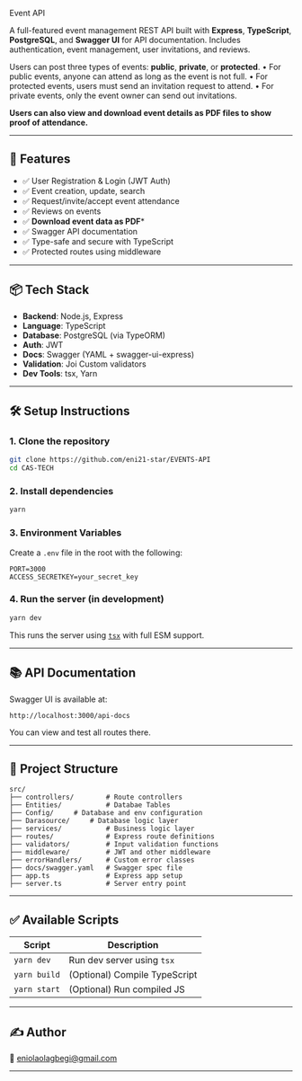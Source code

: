 
Event API

A full-featured event management REST API built with **Express**, **TypeScript**, **PostgreSQL**, and **Swagger UI** for API documentation. Includes authentication, event management, user invitations, and reviews.

Users can post three types of events: **public**, **private**, or **protected**.
	•	For public events, anyone can attend as long as the event is not full.
	•	For protected events, users must send an invitation request to attend.
	•	For private events, only the event owner can send out invitations.

**Users can also view and download event details as PDF files to show proof of attendance.**

---

## 🚀 Features

- ✅ User Registration & Login (JWT Auth)
- ✅ Event creation, update, search
- ✅ Request/invite/accept event attendance
- ✅ Reviews on events
- ✅ **Download event data as PDF***
- ✅ Swagger API documentation
- ✅ Type-safe and secure with TypeScript
- ✅ Protected routes using middleware

---

## 📦 Tech Stack

- **Backend**: Node.js, Express
- **Language**: TypeScript
- **Database**: PostgreSQL (via TypeORM)
- **Auth**: JWT
- **Docs**: Swagger (YAML + swagger-ui-express)
- **Validation**: Joi Custom validators
- **Dev Tools**: tsx, Yarn

---

## 🛠️ Setup Instructions

### 1. Clone the repository

```bash
git clone https://github.com/eni21-star/EVENTS-API
cd CAS-TECH
```

### 2. Install dependencies

```bash
yarn
```

### 3. Environment Variables

Create a `.env` file in the root with the following:

```
PORT=3000
ACCESS_SECRETKEY=your_secret_key
```

### 4. Run the server (in development)

```bash
yarn dev
```

This runs the server using [`tsx`](https://github.com/esbuild-kit/tsx) with full ESM support.

---

## 📚 API Documentation

Swagger UI is available at:

```
http://localhost:3000/api-docs
```

You can view and test all routes there.

---

## 📁 Project Structure

```
src/
├── controllers/        # Route controllers
├── Entities/           # Databae Tables
├── Config/		# Database and env configuration
├── Darasource/		# Database logic layer  
├── services/           # Business logic layer
├── routes/             # Express route definitions
├── validators/         # Input validation functions
├── middleware/         # JWT and other middleware
├── errorHandlers/      # Custom error classes
├── docs/swagger.yaml   # Swagger spec file
├── app.ts              # Express app setup
├── server.ts           # Server entry point
```

---

## ✅ Available Scripts

| Script         | Description                         |
|----------------|-------------------------------------|
| `yarn dev`     | Run dev server using `tsx`          |
| `yarn build`   | (Optional) Compile TypeScript       |
| `yarn start`   | (Optional) Run compiled JS          |

---

## ✍️ Author
📧 eniolaolagbegi@gmail.com

---

